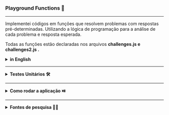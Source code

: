 ### Playground Functions 🛝 
<hr>

Implementei códigos em funções que resolvem problemas com respostas pré-determinadas. Utilizando a lógica de programação para a análise de cada problema e resposta esperada.

Todas as funções estão declaradas nos arquivos <strong> challenges.js<strong> e <strong> challenges2.js <strong> . 

<details>
    <summary><strong>in English </strong></summary><br />
I implemented code in functions that solve problems with predetermined responses. Using programming logic for the analysis of each expected problem and response.

All functions are declared in the files challenges.js<strong> and <strong> challenges2.js <strong> .

 </details>

<hr>
<details>
    <summary><strong>Testes Unitários 🛠️ </strong></summary><br />
Todos os requisitos do projeto são testados automaticamente por Jest.
Para rodar o avaliador automático localmente, execute o comando abaixo:

Para executar todos os testes utilize:

- npm test 

ou

Para executar um arquivo de teste específico, utilize npm test nomeDoArquivoDeTeste:

- npm test compareTrue
 </details>

<hr>
<details>
    <summary><strong>Como rodar a aplicação ⏯️</strong></summary><br />

1. No terminal, clone o projeto:
    - git clone git@github.com:Viniciusmso/Project-Playground-Functions.git
2. Entre na pasta do projeto:
    - cd Project-Playground-Functions
3. Instale as dependências:
 - npm install.
4. No terminal, rode o comando:
 - npm start

 </details>

<hr>
<details>
  <summary><strong>Fontes de pesquisa 🧑‍💻</strong></summary><br />

- [JavaScript](.com)
- [W3Schools](https://www.w3schools.com/js/)
- [MDN](https://developer.mozilla.org/pt-BR/docs/Web/JavaScript)
- [StackOverflow](https://stackoverflow.com)



## Status do Projeto: Concluido :heavy_check_mark:
<hr>

Projeto desenvolvido no modulo de fundamentos do curso de desenvolvimento web full stack ministrado pela Trybe. 
